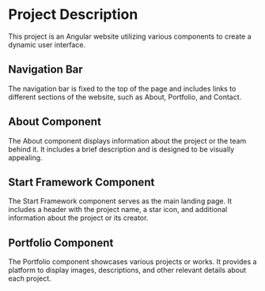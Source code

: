 

<body>
    <div>
        <h1>Project Description</h1>
        <p>This project is an Angular website utilizing various components to create a dynamic user interface.</p>
        <h2>Navigation Bar</h2>
        <p>The navigation bar is fixed to the top of the page and includes links to different sections of the website, such as About, Portfolio, and Contact.</p>
        <h2>About Component</h2>
        <p>The About component displays information about the project or the team behind it. It includes a brief description and is designed to be visually appealing.</p>
        <h2>Start Framework Component</h2>
        <p>The Start Framework component serves as the main landing page. It includes a header with the project name, a star icon, and additional information about the project or its creator.</p>
        <h2>Portfolio Component</h2>
        <p>The Portfolio component showcases various projects or works. It provides a platform to display images, descriptions, and other relevant details about each project.</p>
    </div>
</body>

</html>
